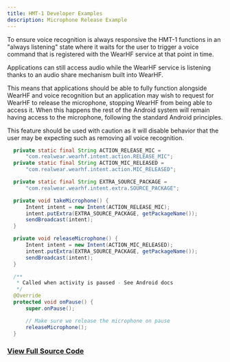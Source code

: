 ```yaml
---
title: HMT-1 Developer Examples
description: Microphone Release Example
---
```


To ensure voice recognition is always responsive the HMT-1 functions in an "always listening" state where it waits for the user to trigger a voice command that is registered with the WearHF service at that point in time.

Applications can still access audio while the WearHF service is listening thanks to an audio share mechanism built into WearHF.

This means that applications should be able to fully function alongside WearHF and voice recognition but an application may wish to request for WearHF to release the microphone, stopping WearHF from being able to access it. When this happens the rest of the Android system will remain having access to the microphone, following the standard Android principles.

This feature should be used with caution as it will disable behavior that the user may be expecting such as removing all voice recognition. 

```java
  private static final String ACTION_RELEASE_MIC =
      "com.realwear.wearhf.intent.action.RELEASE_MIC";
  private static final String ACTION_MIC_RELEASED =
      "com.realwear.wearhf.intent.action.MIC_RELEASED";

  private static final String EXTRA_SOURCE_PACKAGE =
      "com.realwear.wearhf.intent.extra.SOURCE_PACKAGE";

  private void takeMicrophone() {
      Intent intent = new Intent(ACTION_RELEASE_MIC);
      intent.putExtra(EXTRA_SOURCE_PACKAGE, getPackageName());
      sendBroadcast(intent);
  }

  private void releaseMicrophone() {
      Intent intent = new Intent(ACTION_MIC_RELEASED);
      intent.putExtra(EXTRA_SOURCE_PACKAGE, getPackageName());
      sendBroadcast(intent);
  }

  /**
   * Called when activity is paused - See Android docs
   */
  @Override
  protected void onPause() {
      super.onPause();

      // Make sure we release the microphone on pause
      releaseMicrophone();
  }
```

### [View Full Source Code](https://github.com/realwear/Developer-Examples/blob/master/hmt1developerexamples/src/main/java/com/realwear/hmt1developerexamples/MicrophoneReleaseActivity.java)
